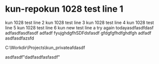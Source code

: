 # kun-repokun 1028 test line 1
kun 1028 test line 2
kun 1028 test line 3
kun 1028 test line 4
kun 1028 test line 5
kun 1028 test line 6
kun new test line a
try again todayasdfasdfdasf
adfasdfasdfasdf
adfadf
fyujghdgfhSDFdsfasdf
gfdgfgfhdfghdfgh
adfadf
asdfasdfazsfd

C:\Workdir\Projects\kun_privateafdasdf


asdfasdf"dadfasdfasfasdf" 
